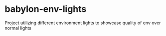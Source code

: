 # babylon-env-lights
Project utilizing different environment lights to showcase quality of env over normal lights
